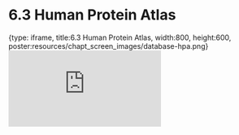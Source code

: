 # 6.3 Human Protein Atlas
 
{type: iframe, title:6.3 Human Protein Atlas, width:800, height:600, poster:resources/chapt_screen_images/database-hpa.png}
![](https://science.c-moor.org/module-model-org-db/no_toc/database-hpa.html)
 

 

